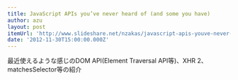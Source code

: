 ```yaml
---
title: JavaScript APIs you’ve never heard of (and some you have)
author: azu
layout: post
itemUrl: 'http://www.slideshare.net/nzakas/javascript-apis-youve-never-heard-of-and-some-you-have'
date: '2012-11-30T15:00:00.000Z'
---
```

最近使えるような感じのDOM API(Element Traversal API等)、XHR 2、matchesSelector等の紹介
